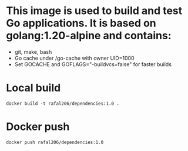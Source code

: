 # This image is used to build and test Go applications. It is based on golang:1.20-alpine and contains:
* git, make, bash
* Go cache under /go-cache with owner UID=1000
* Set GOCACHE and GOFLAGS="-buildvcs=false" for faster builds

# Local build
`docker build -t rafal206/dependencies:1.0 .`

# Docker push
`docker push rafal206/dependencies:1.0`
